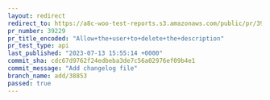 ```yaml
---
layout: redirect
redirect_to: https://a8c-woo-test-reports.s3.amazonaws.com/public/pr/39229/api/index.html
pr_number: 39229
pr_title_encoded: "Allow+the+user+to+delete+the+description"
pr_test_type: api
last_published: "2023-07-13 15:55:14 +0000"
commit_sha: cdc67d9762f24edbeba3de7c56a02976ef09b4e1
commit_message: "Add changelog file"
branch_name: add/38853
passed: true
---
```

